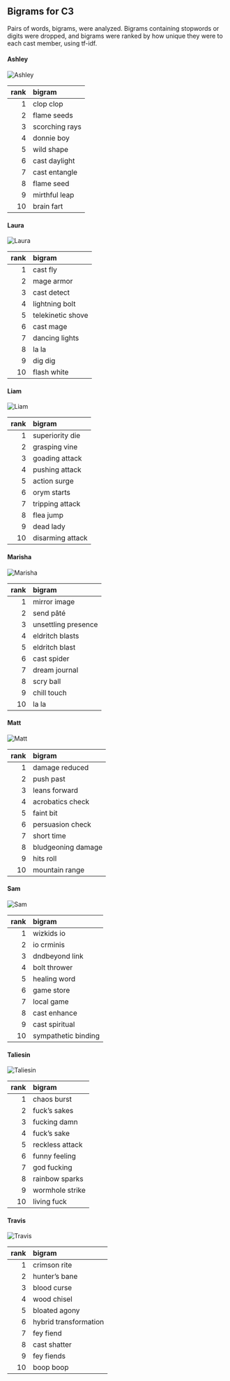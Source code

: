 
## Bigrams for C3

Pairs of words, bigrams, were analyzed. Bigrams containing stopwords or
digits were dropped, and bigrams were ranked by how unique they were to
each cast member, using tf-idf.

#### Ashley

![Ashley](../plots/bigramClouds/C3/C3ASHLEY.png)

| rank | bigram         |
| ---: | :------------- |
|    1 | clop clop      |
|    2 | flame seeds    |
|    3 | scorching rays |
|    4 | donnie boy     |
|    5 | wild shape     |
|    6 | cast daylight  |
|    7 | cast entangle  |
|    8 | flame seed     |
|    9 | mirthful leap  |
|   10 | brain fart     |

#### Laura

![Laura](../plots/bigramClouds/C3/C3LAURA.png)

| rank | bigram            |
| ---: | :---------------- |
|    1 | cast fly          |
|    2 | mage armor        |
|    3 | cast detect       |
|    4 | lightning bolt    |
|    5 | telekinetic shove |
|    6 | cast mage         |
|    7 | dancing lights    |
|    8 | la la             |
|    9 | dig dig           |
|   10 | flash white       |

#### Liam

![Liam](../plots/bigramClouds/C3/C3LIAM.png)

| rank | bigram           |
| ---: | :--------------- |
|    1 | superiority die  |
|    2 | grasping vine    |
|    3 | goading attack   |
|    4 | pushing attack   |
|    5 | action surge     |
|    6 | orym starts      |
|    7 | tripping attack  |
|    8 | flea jump        |
|    9 | dead lady        |
|   10 | disarming attack |

#### Marisha

![Marisha](../plots/bigramClouds/C3/C3MARISHA.png)

| rank | bigram              |
| ---: | :------------------ |
|    1 | mirror image        |
|    2 | send pâté           |
|    3 | unsettling presence |
|    4 | eldritch blasts     |
|    5 | eldritch blast      |
|    6 | cast spider         |
|    7 | dream journal       |
|    8 | scry ball           |
|    9 | chill touch         |
|   10 | la la               |

#### Matt

![Matt](../plots/bigramClouds/C3/C3MATT.png)

| rank | bigram             |
| ---: | :----------------- |
|    1 | damage reduced     |
|    2 | push past          |
|    3 | leans forward      |
|    4 | acrobatics check   |
|    5 | faint bit          |
|    6 | persuasion check   |
|    7 | short time         |
|    8 | bludgeoning damage |
|    9 | hits roll          |
|   10 | mountain range     |

#### Sam

![Sam](../plots/bigramClouds/C3/C3SAM.png)

| rank | bigram              |
| ---: | :------------------ |
|    1 | wizkids io          |
|    2 | io crminis          |
|    3 | dndbeyond link      |
|    4 | bolt thrower        |
|    5 | healing word        |
|    6 | game store          |
|    7 | local game          |
|    8 | cast enhance        |
|    9 | cast spiritual      |
|   10 | sympathetic binding |

#### Taliesin

![Taliesin](../plots/bigramClouds/C3/C3TALIESIN.png)

| rank | bigram          |
| ---: | :-------------- |
|    1 | chaos burst     |
|    2 | fuck’s sakes    |
|    3 | fucking damn    |
|    4 | fuck’s sake     |
|    5 | reckless attack |
|    6 | funny feeling   |
|    7 | god fucking     |
|    8 | rainbow sparks  |
|    9 | wormhole strike |
|   10 | living fuck     |

#### Travis

![Travis](../plots/bigramClouds/C3/C3TRAVIS.png)

| rank | bigram                |
| ---: | :-------------------- |
|    1 | crimson rite          |
|    2 | hunter’s bane         |
|    3 | blood curse           |
|    4 | wood chisel           |
|    5 | bloated agony         |
|    6 | hybrid transformation |
|    7 | fey fiend             |
|    8 | cast shatter          |
|    9 | fey fiends            |
|   10 | boop boop             |
